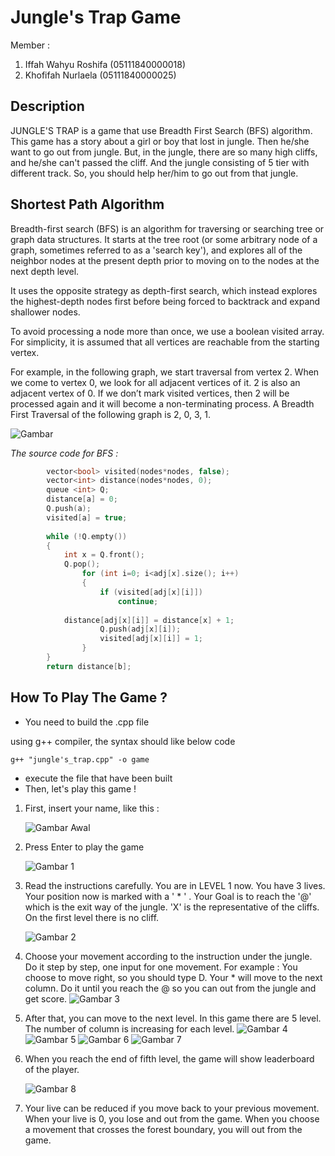 # Jungle's Trap Game 

Member :
1. Iffah Wahyu Roshifa	(05111840000018)
2. Khofifah Nurlaela	(05111840000025)

## Description

JUNGLE'S TRAP is a game that use Breadth First Search (BFS) algorithm. This game has a story about a girl or boy that lost in jungle. Then he/she want to go out from jungle. But, in the jungle, there are so many high cliffs, and he/she can't passed the cliff. And the jungle consisting of 5 tier with different track. So, you should help her/him to go out from that jungle.

## Shortest Path Algorithm

Breadth-first search (BFS) is an algorithm for traversing or searching tree or graph data structures. It starts at the tree root (or some arbitrary node of a graph, sometimes referred to as a 'search key'), and explores all of the neighbor nodes at the present depth prior to moving on to the nodes at the next depth level.

It uses the opposite strategy as depth-first search, which instead explores the highest-depth nodes first before being forced to backtrack and expand shallower nodes.

To avoid processing a node more than once, we use a boolean visited array. For simplicity, it is assumed that all vertices are reachable from the starting vertex.

For example, in the following graph, we start traversal from vertex 2. When we come to vertex 0, we look for all adjacent vertices of it. 2 is also an adjacent vertex of 0. If we don’t mark visited vertices, then 2 will be processed again and it will become a non-terminating process. A Breadth First Traversal of the following graph is 2, 0, 3, 1.

![Gambar](https://cdncontribute.geeksforgeeks.org/wp-content/uploads/bfs-5.png)

*The source code for BFS :*
```cpp
        vector<bool> visited(nodes*nodes, false);
        vector<int> distance(nodes*nodes, 0);
        queue <int> Q;
        distance[a] = 0;
        Q.push(a);
        visited[a] = true;
        
        while (!Q.empty())
        {
            int x = Q.front();
            Q.pop();
            	for (int i=0; i<adj[x].size(); i++)
            	{
                	if (visited[adj[x][i]])
                    	continue;
                	
			distance[adj[x][i]] = distance[x] + 1;
                	Q.push(adj[x][i]);
                	visited[adj[x][i]] = 1;
            	}
        }
        return distance[b];
```
## How To Play The Game ?

* You need to build the .cpp file

using g++ compiler, the syntax should like below code
```shell
g++ "jungle's_trap.cpp" -o game
```

* execute the file that have been built
* Then, let's play this game !
1. First, insert your name, like this :

	![Gambar Awal](/Image/0new.PNG)

2. Press Enter to play the game
	
	![Gambar 1](/Image/1h.PNG)
	
3. Read the instructions carefully. You are in LEVEL 1 now. You have 3 lives. Your position now is marked with a ' * ' . Your Goal is to reach the '@' which is the exit way of the jungle. 'X' is the representative of the cliffs. On the first level there is no cliff.

	![Gambar 2](/Image/2.PNG)

4. Choose your movement according to the instruction under the jungle. Do it step by step, one input for one movement.
   For example : You choose to move right, so you should type D. Your * will move to the next column.
   Do it until you reach the @ so you can out from the jungle and get score. 
	![Gambar 3](/Image/3.PNG)

5. After that, you can move to the next level. In this game there are 5 level. The number of column is increasing for each level.
	![Gambar 4](/Image/4.PNG)
	![Gambar 5](/Image/5.PNG)
	![Gambar 6](/Image/6.PNG)
	![Gambar 7](/Image/7.PNG)

6. When you reach the end of fifth level, the game will show leaderboard of the player.

	![Gambar 8](/Image/8.PNG)

7. Your live can be reduced if you move back to your previous movement. When your live is 0, you lose and out from the game.
   When you choose a movement that crosses the forest boundary, you will out from the game.
